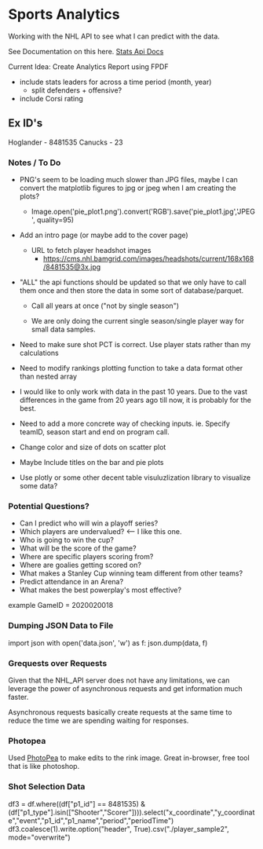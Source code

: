 # Sports Analytics

Working with the NHL API to see what I can predict with the data.

See Documentation on this here. [Stats Api Docs](https://gitlab.com/dword4/nhlapi/-/blob/master/stats-api.md#configurations)


Current Idea: Create Analytics Report using FPDF
- include stats leaders for across a time period (month, year)
    - split defenders + offensive?
- include Corsi rating

## Ex ID's

Hoglander - 8481535
Canucks - 23

### Notes / To Do

- PNG's seem to be loading much slower than JPG files, maybe I can convert the matplotlib figures to jpg or jpeg when I am creating the plots?
    - Image.open('pie_plot1.png').convert('RGB').save('pie_plot1.jpg','JPEG', quality=95)

- Add an intro page (or maybe add to the cover page)
    - URL to fetch player headshot images 
        - https://cms.nhl.bamgrid.com/images/headshots/current/168x168/8481535@3x.jpg

- "ALL" the api functions should be updated so that we only have to call them once and then store the data in some sort of database/parquet.
    - Call all years at once ("not by single season")

    - We are only doing the current single season/single player way for small data samples.

- Need to make sure shot PCT is correct. Use player stats rather than my calculations

- Need to modify rankings plotting function to take a data format other than nested array

- I would like to only work with data in the past 10 years. Due to the vast differences in the game from 20 years ago till now, it is probably for the best.

- Need to add a more concrete way of checking inputs. 
    ie. Specify teamID, season start and end on program call.

- Change color and size of dots on scatter plot
- Maybe Include titles on the bar and pie plots

- Use plotly or some other decent table visuluzlization library to visualize some data?

### Potential Questions?

- Can I predict who will win a playoff series?
- Which players are undervalued?  <-- I like this one.
- Who is going to win the cup?
- What will be the score of the game?
- Where are specific players scoring from?
- Where are goalies getting scored on?
- What makes a Stanley Cup winning team different from other teams?
- Predict attendance in an Arena?
- What makes the best powerplay's most effective?

example GameID = 2020020018

### Dumping JSON Data to File

import json
with open('data.json', 'w') as f:
    json.dump(data, f)

### Grequests over Requests

Given that the NHL_API server does not have any limitations, we can leverage the power of asynchronous requests and get information much faster. 

Asynchronous requests basically create requests at the same time to reduce the time we are spending waiting for responses.

### Photopea

Used [PhotoPea](https://www.photopea.com/) to make edits to the rink image. Great in-browser, free tool that is like photoshop.


### Shot Selection Data

df3 = df.where((df["p1_id"] == 8481535) & (df["p1_type"].isin(["Shooter","Scorer"]))).select("x_coordinate","y_coordinate","event","p1_id","p1_name","period","periodTime")
df3.coalesce(1).write.option("header", True).csv("./player_sample2", mode="overwrite")